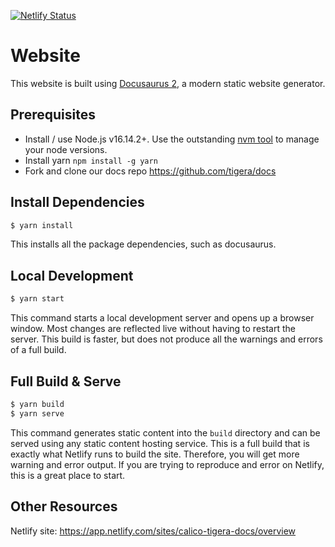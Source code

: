 [![Netlify Status](https://api.netlify.com/api/v1/badges/b75d944a-c541-4dbe-a70e-262e50218a7f/deploy-status)](https://app.netlify.com/sites/calico-tigera-docs/deploys)

# Website

This website is built using [Docusaurus 2](https://docusaurus.io/), a modern static website generator.

## Prerequisites

* Install / use Node.js v16.14.2+. Use the outstanding [nvm tool](https://github.com/nvm-sh/nvm) to manage
  your node versions.
* Install yarn `npm install -g yarn`
* Fork and clone our docs repo https://github.com/tigera/docs

## Install Dependencies

```bash
$ yarn install
```

This installs all the package dependencies, such as docusaurus.

## Local Development

```bash
$ yarn start
```

This command starts a local development server and opens up a browser window. Most changes are reflected live without
having to restart the server. This build is faster, but does not produce all the warnings and errors of a full build.

## Full Build & Serve

```bash
$ yarn build
$ yarn serve
```

This command generates static content into the `build` directory and can be served using any static content hosting
service. This is a full build that is exactly what Netlify runs to build the site. Therefore, you will get more
warning and error output. If you are trying to reproduce and error on Netlify, this is a great place to start.

## Other Resources

Netlify site: https://app.netlify.com/sites/calico-tigera-docs/overview
